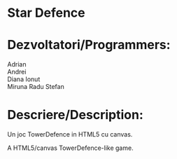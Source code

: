 ﻿Star Defence  
===============

Dezvoltatori/Programmers:
=============  
Adrian  
Andrei  
Diana 
Ionut  
Miruna
Radu 
Stefan    


Descriere/Description:  
=====================  


Un joc TowerDefence in HTML5 cu canvas.  


A HTML5/canvas TowerDefence-like game.  
